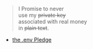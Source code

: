 > I Promise to never  
> use my ~~private key~~  
> associated with real money  
> in ~~plain text~~.

- [the .env Pledge](https://github.com/Cyfrin/foundry-full-course-cu/discussions/5)
